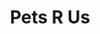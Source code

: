 ---
title: "Pets R Us"
address: "7, Connell Street Car Park, Limavady, Co. Derry, BT49 0DB"
tel: "028 7744 1560"
county: "Derry"
category: "Zoos And Aquariums"
type: "Content"
lat: "055.0520250000"
lng: "-006.9502200000"
---
